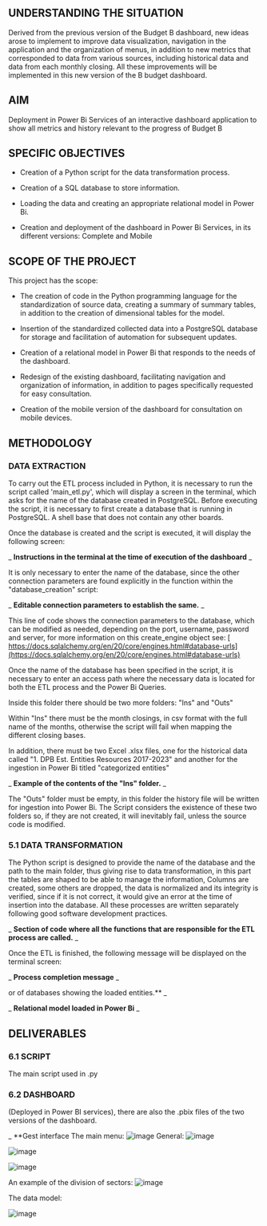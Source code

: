 ## UNDERSTANDING THE SITUATION



Derived from the previous version of the Budget B dashboard, new ideas arose to implement to improve data visualization, navigation in the application and the organization of menus, in addition to new metrics that corresponded to data from various sources, including historical data and data from each monthly closing. All these improvements will be implemented in this new version of the B budget dashboard.



## AIM



Deployment in Power Bi Services of an interactive dashboard application to show all metrics and history relevant to the progress of Budget B



## SPECIFIC OBJECTIVES



- Creation of a Python script for the data transformation process.

- Creation of a SQL database to store information.

- Loading the data and creating an appropriate relational model in Power Bi.

- Creation and deployment of the dashboard in Power Bi Services, in its different versions: Complete and Mobile



## SCOPE OF THE PROJECT



This project has the scope:



- The creation of code in the Python programming language for the standardization of source data, creating a summary of summary tables, in addition to the creation of dimensional tables for the model.

- Insertion of the standardized collected data into a PostgreSQL database for storage and facilitation of automation for subsequent updates.

- Creation of a relational model in Power Bi that responds to the needs of the dashboard.

- Redesign of the existing dashboard, facilitating navigation and organization of information, in addition to pages specifically requested for easy consultation.

- Creation of the mobile version of the dashboard for consultation on mobile devices.



## METHODOLOGY



### DATA EXTRACTION



To carry out the ETL process included in Python, it is necessary to run the script called 'main\_etl.py', which will display a screen in the terminal, which asks for the name of the database created in PostgreSQL. Before executing the script, it is necessary to first create a database that is running in PostgreSQL. A shell base that does not contain any other boards.



Once the database is created and the script is executed, it will display the following screen:



_ **Instructions in the terminal at the time of execution of the dashboard** _





It is only necessary to enter the name of the database, since the other connection parameters are found explicitly in the function within the "database\_creation" script:



_ **Editable connection parameters to establish the same.** _





This line of code shows the connection parameters to the database, which can be modified as needed, depending on the port, username, password and server, for more information on this create\_engine object see: [ https://docs.sqlalchemy.org/en/20/core/engines.html#database-urls](https://docs.sqlalchemy.org/en/20/core/engines.html#database-urls)



Once the name of the database has been specified in the script, it is necessary to enter an access path where the necessary data is located for both the ETL process and the Power Bi Queries.



Inside this folder there should be two more folders: "Ins" and "Outs"



Within "Ins" there must be the month closings, in csv format with the full name of the months, otherwise the script will fail when mapping the different closing bases.



In addition, there must be two Excel .xlsx files, one for the historical data called "1. DPB Est. Entities Resources 2017-2023" and another for the ingestion in Power Bi titled "categorized entities"



_ **Example of the contents of the "Ins" folder.** _







The "Outs" folder must be empty, in this folder the history file will be written for ingestion into Power Bi. The Script considers the existence of these two folders so, if they are not created, it will inevitably fail, unless the source code is modified.



### 5.1 DATA TRANSFORMATION



The Python script is designed to provide the name of the database and the path to the main folder, thus giving rise to data transformation, in this part the tables are shaped to be able to manage the information, Columns are created, some others are dropped, the data is normalized and its integrity is verified, since if it is not correct, it would give an error at the time of insertion into the database. All these processes are written separately following good software development practices.



_ **Section of code where all the functions that are responsible for the ETL process are called.** _







Once the ETL is finished, the following message will be displayed on the terminal screen:



_ **Process completion message** _


or of databases showing the loaded entities.** _







_ **Relational model loaded in Power Bi** _




## DELIVERABLES



### 6.1 SCRIPT



The main script used in .py



### 6.2 DASHBOARD



(Deployed in Power BI services), there are also the .pbix files of the two versions of the dashboard.






_ **Gest interface
The main menu:
![image](https://github.com/Alchem1s7/Presupuesto-B/assets/100399598/bd5e2931-a465-45a2-938e-68c1df3e0e71)
General:
![image](https://github.com/Alchem1s7/Presupuesto-B/assets/100399598/02540ecd-f4f1-4bdb-840e-8fa7267bb21e)

![image](https://github.com/Alchem1s7/Presupuesto-B/assets/100399598/da78025c-cf54-4284-a38b-596d1ef67e6f)

![image](https://github.com/Alchem1s7/Presupuesto-B/assets/100399598/8dae6354-8524-4e94-bf1b-3fc5f05c677a)

An example of the division of sectors:
![image](https://github.com/Alchem1s7/Presupuesto-B/assets/100399598/f6a4a075-886d-4dee-ab52-c662fd9de2e7)


The data model:

![image](https://github.com/Alchem1s7/Presupuesto-B/assets/100399598/bfe36781-5c6c-4e55-81ed-cfc144be416f)
